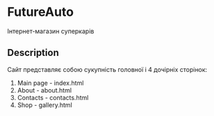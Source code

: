 # FutureAuto

Інтернет-магазин суперкарів 

## Description

Сайт представляє собою сукупність головної і 4 дочірніх сторінок:

1. Main page - index.html
2. About - about.html
3. Contacts - contacts.html
4. Shop - gallery.html